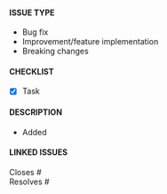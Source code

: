 #### ISSUE TYPE
<!-- Pick relevant types and delete the rest -->
- Bug fix
- Improvement/feature implementation
- Breaking changes

#### CHECKLIST
<!-- All [REQUIRED] requisites need to be fulfilled -->
<!-- Replace [ ] with [X] when fulfilled -->
- [X] Task

#### DESCRIPTION
<!-- Describe the changes in detail -->
- Added 


<!-- #### MOTIVATION AND CONTEXT -->
<!-- Why are these changes required? -->
<!-- What problems do these changes solve? -->
<!-- Link to relevant issues -->


<!-- #### TESTING -->
<!-- What tests have been run? -->
<!-- How does the changes affect other areas of the codebase? -->


<!-- #### IMAGES / VIDEOS<!-- Only if relevant -->
<!-- Link or embed images and videos of screenshots, sketches etc. -->

#### LINKED ISSUES
Closes #  
Resolves #

